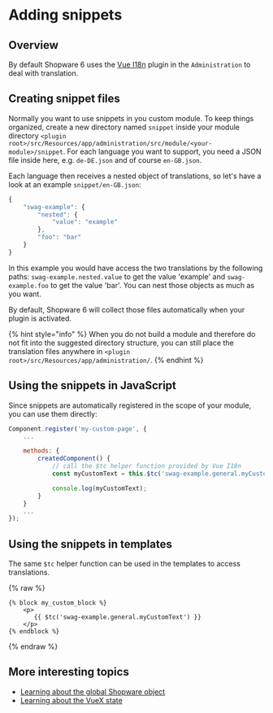 # Adding snippets

## Overview

By default Shopware 6 uses the [Vue I18n](https://kazupon.github.io/vue-i18n/started.html#html) plugin in the `Administration` to deal with translation.

## Creating snippet files

Normally you want to use snippets in you custom module. To keep things organized, create a new directory named `snippet` inside your module directory `<plugin root>/src/Resources/app/administration/src/module/<your-module>/snippet`. For each language you want to support, you need a JSON file inside here, e.g. `de-DE.json` and of course `en-GB.json`.

Each language then receives a nested object of translations, so let's have a look at an example `snippet/en-GB.json`:

```javascript
{
    "swag-example": {
        "nested": {
            "value": "example"
        },
        "foo": "bar"
    }
}
```

In this example you would have access the two translations by the following paths: `swag-example.nested.value` to get the value 'example' and `swag-example.foo` to get the value 'bar'. You can nest those objects as much as you want.

By default, Shopware 6 will collect those files automatically when your plugin is activated.

{% hint style="info" %}
When you do not build a module and therefore do not fit into the suggested directory structure, you can still place the translation files anywhere in `<plugin root>/src/Resources/app/administration/`.
{% endhint %}

## Using the snippets in JavaScript

Since snippets are automatically registered in the scope of your module, you can use them directly:

```javascript
Component.register('my-custom-page', {
    ...

    methods: {
        createdComponent() {
            // call the $tc helper function provided by Vue I18n 
            const myCustomText = this.$tc('swag-example.general.myCustomText');

            console.log(myCustomText);
        }
    }
    ...
});
```

## Using the snippets in templates

The same `$tc` helper function can be used in the templates to access translations.

{% raw %}
```text
{% block my_custom_block %}
    <p>
       {{ $tc('swag-example.general.myCustomText') }}
    </p>
{% endblock %}
```
{% endraw %}

## More interesting topics

* [Learning about the global Shopware object](the-shopware-object.md)
* [Learning about the VueX state](https://github.com/shopware/docs/tree/575c2fa12ef272dc25744975e2f1e4d44721f0f1/guides/plugins/plugins/administration/using-vuex-state.md)

